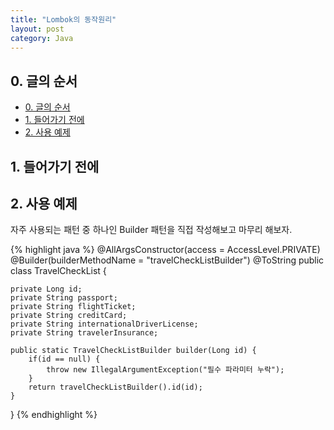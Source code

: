 ```yaml
---
title: "Lombok의 동작원리"
layout: post
category: Java
---
```



## 0. 글의 순서

- [0. 글의 순서](#0-글의-순서)
- [1. 들어가기 전에](#1-들어가기-전에)
- [2. 사용 예제](#2-사용-예제)



## 1. 들어가기 전에



## 2. 사용 예제

자주 사용되는 패턴 중 하나인 Builder 패턴을 직접 작성해보고 마무리 해보자.

{% highlight java %}
@AllArgsConstructor(access = AccessLevel.PRIVATE)
 @Builder(builderMethodName = "travelCheckListBuilder")
 @ToString
 public class TravelCheckList {

    private Long id;
    private String passport;
    private String flightTicket;
    private String creditCard;
    private String internationalDriverLicense;
    private String travelerInsurance;

    public static TravelCheckListBuilder builder(Long id) {
        if(id == null) {
            throw new IllegalArgumentException("필수 파라미터 누락");
        }
        return travelCheckListBuilder().id(id);
    }
}
{% endhighlight %}
